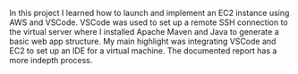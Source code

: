In this project I learned how to launch and implement an EC2 instance using AWS and VSCode.
VSCode was used to set up a remote SSH connection to the virtual server where I installed Apache Maven and Java to generate a basic web app structure.
My main highlight was integrating VSCode and EC2 to set up an IDE for a virtual machine.
The documented report has a more indepth process.
